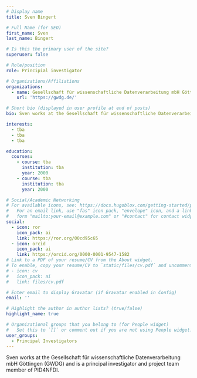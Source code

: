 ```yaml
---
# Display name
title: Sven Bingert

# Full Name (for SEO)
first_name: Sven
last_name: Bingert

# Is this the primary user of the site?
superuser: false

# Role/position
role: Principial investigator

# Organizations/Affiliations
organizations:
  - name: Gesellschaft für wissenschaftliche Datenverarbeitung mbH Göttingen (GWDG)
    url: 'https://gwdg.de/'

# Short bio (displayed in user profile at end of posts)
bio: Sven works at the Gesellschaft für wissenschaftliche Datenverarbeitung mbH Göttingen (GWDG) and is a principal investigator and project team member of PID4NFDI.

interests:
  - tba
  - tba
  - tba

education:
  courses:
    - course: tba
      institution: tba
      year: 2000
    - course: tba
      institution: tba
      year: 2000

# Social/Academic Networking
# For available icons, see: https://docs.hugoblox.com/getting-started/page-builder/#icons
#   For an email link, use "fas" icon pack, "envelope" icon, and a link in the
#   form "mailto:your-email@example.com" or "#contact" for contact widget.
social:
  - icon: ror
    icon_pack: ai
    link: https://ror.org/00cd95c65
  - icon: orcid
    icon_pack: ai
    link: https://orcid.org/0000-0001-9547-1582
# Link to a PDF of your resume/CV from the About widget.
# To enable, copy your resume/CV to `static/files/cv.pdf` and uncomment the lines below.
# - icon: cv
#   icon_pack: ai
#   link: files/cv.pdf

# Enter email to display Gravatar (if Gravatar enabled in Config)
email: ''

# Highlight the author in author lists? (true/false)
highlight_name: true

# Organizational groups that you belong to (for People widget)
#   Set this to `[]` or comment out if you are not using People widget.
user_groups:
  - Principal Investigators
---
```


Sven works at the Gesellschaft für wissenschaftliche Datenverarbeitung mbH Göttingen (GWDG) and is a principal investigator and project team member of PID4NFDI.
